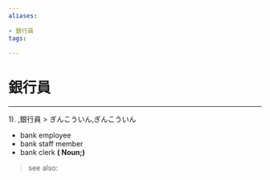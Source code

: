 ```yaml
---
aliases:
    
- 銀行員
tags:
    
---
```


# 銀行員
---
1).
,銀行員 > ぎんこういん,ぎんこういん

- bank employee
- bank staff member
- bank clerk
**( Noun;)**
> see also: 
            